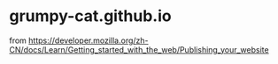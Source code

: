 # grumpy-cat.github.io
from https://developer.mozilla.org/zh-CN/docs/Learn/Getting_started_with_the_web/Publishing_your_website
